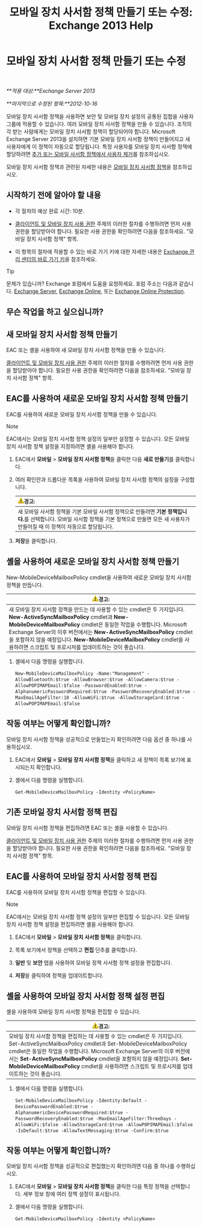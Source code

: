 ﻿---
title: '모바일 장치 사서함 정책 만들기 또는 수정: Exchange 2013 Help'
TOCTitle: 모바일 장치 사서함 정책 만들기 또는 수정
ms:assetid: b4a37a81-25e3-40ff-a18a-a62ae4493635
ms:mtpsurl: https://technet.microsoft.com/ko-kr/library/Bb124315(v=EXCHG.150)
ms:contentKeyID: 50483967
ms.date: 05/22/2018
mtps_version: v=EXCHG.150
ms.translationtype: MT
---

# 모바일 장치 사서함 정책 만들기 또는 수정

 

_**적용 대상:**Exchange Server 2013_

_**마지막으로 수정된 항목:**2012-10-16_

모바일 장치 사서함 정책을 사용하면 보안 및 모바일 장치 설정의 공통된 집합을 사용자 그룹에 적용할 수 있습니다. 여러 모바일 장치 사서함 정책을 만들 수 있습니다. 조직의 각 받는 사람에게는 모바일 장치 사서함 정책이 할당되어야 합니다. Microsoft Exchange Server 2013을 설치하면 기본 모바일 장치 사서함 정책이 만들어지고 새 사용자에게 이 정책이 자동으로 할당됩니다. 특정 사용자를 모바일 장치 사서함 정책에 할당하려면 [추가 또는 모바일 사서함 정책에서 사용자 제거](add-or-remove-users-from-a-mobile-mailbox-policy-exchange-2013-help.md)를 참조하십시오.

모바일 장치 사서함 정책과 관련된 자세한 내용은 [모바일 장치 사서함 정책](mobile-device-mailbox-policies-exchange-2013-help.md)을 참조하십시오.

## 시작하기 전에 알아야 할 내용

  - 각 절차의 예상 완료 시간: 10분.

  - [클라이언트 및 모바일 장치 사용 권한](clients-and-mobile-devices-permissions-exchange-2013-help.md) 주제의 이러한 절차를 수행하려면 먼저 사용 권한을 할당받아야 합니다. 필요한 사용 권한을 확인하려면 다음을 참조하세요. "모바일 장치 사서함 정책" 항목.

  - 이 항목의 절차에 적용할 수 있는 바로 가기 키에 대한 자세한 내용은 [Exchange 관리 센터의 바로 가기 키](keyboard-shortcuts-in-the-exchange-admin-center-exchange-online-protection-help.md)을 참조하세요.


> [!TIP]
> 문제가 있습니까? Exchange 포럼에서 도움을 요청하세요. 포럼 주소는 다음과 같습니다. <A href="https://go.microsoft.com/fwlink/p/?linkid=60612">Exchange Server</A>, <A href="https://go.microsoft.com/fwlink/p/?linkid=267542">Exchange Online</A>, 또는 <A href="https://go.microsoft.com/fwlink/p/?linkid=285351">Exchange Online Protection</A>.



## 무슨 작업을 하고 싶으십니까?

## 새 모바일 장치 사서함 정책 만들기

EAC 또는 셸을 사용하여 새 모바일 장치 사서함 정책을 만들 수 있습니다.

[클라이언트 및 모바일 장치 사용 권한](clients-and-mobile-devices-permissions-exchange-2013-help.md) 주제의 이러한 절차를 수행하려면 먼저 사용 권한을 할당받아야 합니다. 필요한 사용 권한을 확인하려면 다음을 참조하세요. "모바일 장치 사서함 정책" 항목.

## EAC를 사용하여 새로운 모바일 장치 사서함 정책 만들기

EAC를 사용하여 새로운 모바일 장치 사서함 정책을 만들 수 있습니다.


> [!NOTE]
> EAC에서는 모바일 장치 사서함 정책 설정의 일부만 설정할 수 있습니다. 모든 모바일 장치 사서함 정책 설정을 지정하려면 셸을 사용해야 합니다.



1.  EAC에서 **모바일** \> **모바일 장치 사서함 정책**을 클릭한 다음 **새로 만들기**를 클릭합니다.

2.  여러 확인란과 드롭다운 목록을 사용하여 모바일 장치 사서함 정책의 설정을 구성합니다.
    
    <table>
    <thead>
    <tr class="header">
    <th><img src="images/Bb125224.warning(EXCHG.150).gif" title="경고" alt="경고" />경고:</th>
    </tr>
    </thead>
    <tbody>
    <tr class="odd">
    <td>새 모바일 사서함 정책을 기본 모바일 사서함 정책으로 만들려면 <strong>기본 정책입니다.</strong>를 선택합니다. 모바일 사서함 정책을 기본 정책으로 만들면 모든 새 사용자가 만들어질 때 이 정책이 자동으로 할당됩니다.</td>
    </tr>
    </tbody>
    </table>


3.  **저장**을 클릭합니다.

## 셸을 사용하여 새로운 모바일 장치 사서함 정책 만들기

New-MobileDeviceMailboxPolicy cmdlet을 사용하여 새로운 모바일 장치 사서함 정책을 만듭니다.

<table>
<thead>
<tr class="header">
<th><img src="images/Bb125224.warning(EXCHG.150).gif" title="경고" alt="경고" />경고:</th>
</tr>
</thead>
<tbody>
<tr class="odd">
<td>새 모바일 장치 사서함 정책을 만드는 데 사용할 수 있는 cmdlet은 두 가지입니다. <strong>New-ActiveSyncMailboxPolicy</strong> cmdlet과 <strong>New-MobileDeviceMailboxPolicy</strong> cmdlet은 동일한 작업을 수행합니다. Microsoft Exchange Server의 이후 버전에서는 <strong>New-ActiveSyncMailboxPolicy</strong> cmdlet을 포함하지 않을 예정입니다. <strong>New-MobileDeviceMailboxPolicy</strong> cmdlet을 사용하려면 스크립트 및 프로시저를 업데이트하는 것이 좋습니다.</td>
</tr>
</tbody>
</table>


1.  셸에서 다음 명령을 실행합니다.
    
        New-MobileDeviceMailboxPolicy -Name:"Management" -AllowBluetooth:$true -AllowBrowser:$true -AllowCamera:$true -AllowPOPIMAPEmail:$false -PasswordEnabled:$true -AlphanumericPasswordRequired:$true -PasswordRecoveryEnabled:$true -MaxEmailAgeFilter:10 -AllowWiFi:$true -AllowStorageCard:$true -AllowPOPIMAPEmail:$false

## 작동 여부는 어떻게 확인합니까?

모바일 장치 사서함 정책을 성공적으로 만들었는지 확인하려면 다음 옵션 중 하나를 사용하십시오.

1.  EAC에서 **모바일** \> **모바일 장치 사서함 정책**을 클릭하고 새 정책이 목록 보기에 표시되는지 확인합니다.

2.  셸에서 다음 명령을 실행합니다.
    
        Get-MobileDeviceMailboxPolicy -Identity <PolicyName> 

## 기존 모바일 장치 사서함 정책 편집

모바일 장치 사서함 정책을 편집하려면 EAC 또는 셸을 사용할 수 있습니다.

[클라이언트 및 모바일 장치 사용 권한](clients-and-mobile-devices-permissions-exchange-2013-help.md) 주제의 이러한 절차를 수행하려면 먼저 사용 권한을 할당받아야 합니다. 필요한 사용 권한을 확인하려면 다음을 참조하세요. "모바일 장치 사서함 정책" 항목.

## EAC를 사용하여 모바일 장치 사서함 정책 편집

EAC를 사용하여 모바일 장치 사서함 정책을 편집할 수 있습니다.


> [!NOTE]
> EAC에서는 모바일 장치 사서함 정책 설정의 일부만 편집할 수 있습니다. 모든 모바일 장치 사서함 정책 설정을 편집하려면 셸을 사용해야 합니다.



1.  EAC에서 **모바일** \> **모바일 장치 사서함 정책**을 클릭합니다.

2.  목록 보기에서 정책을 선택하고 **편집** 단추를 클릭합니다.

3.  **일반** 및 **보안** 탭을 사용하여 모바일 정책 사서함 정책 설정을 편집합니다.

4.  **저장**을 클릭하여 정책을 업데이트합니다.

## 셸을 사용하여 모바일 장치 사서함 정책 설정 편집

셸을 사용하여 모바일 장치 사서함 정책을 편집할 수 있습니다.

<table>
<thead>
<tr class="header">
<th><img src="images/Bb125224.warning(EXCHG.150).gif" title="경고" alt="경고" />경고:</th>
</tr>
</thead>
<tbody>
<tr class="odd">
<td>모바일 장치 사서함 정책을 편집하는 데 사용할 수 있는 cmdlet은 두 가지입니다. Set-ActiveSyncMailboxPolicy cmdlet과 Set-MobileDeviceMailboxPolicy cmdlet은 동일한 작업을 수행합니다. Microsoft Exchange Server의 이후 버전에서는 <strong>Set-ActiveSyncMailboxPolicy</strong> cmdlet을 포함하지 않을 예정입니다. <strong>Set-MobileDeviceMailboxPolicy</strong> cmdlet을 사용하려면 스크립트 및 프로시저를 업데이트하는 것이 좋습니다.</td>
</tr>
</tbody>
</table>


1.  셸에서 다음 명령을 실행합니다.
    
        Set-MobileDeviceMailboxPolicy -Identity:Default -DevicePasswordEnabled:$true -AlphanumericDevicePasswordRequired:$true -PasswordRecoveryEnabled:$true -MaxEmailAgeFilter:ThreeDays -AllowWiFi:$false -AllowStorageCard:$true -AllowPOPIMAPEmail:$false -IsDefault:$true -AllowTextMessaging:$true -Confirm:$true

## 작동 여부는 어떻게 확인합니까?

모바일 장치 사서함 정책을 성공적으로 편집했는지 확인하려면 다음 중 하나를 수행하십시오.

1.  EAC에서 **모바일** \> **모바일 장치 사서함 정책**을 클릭한 다음 특정 정책을 선택합니다. 세부 정보 창에 여러 정책 설정이 표시됩니다.

2.  셸에서 다음 명령을 실행합니다.
    
        Get-MobileDeviceMailboxPolicy -Identity <PolicyName>


